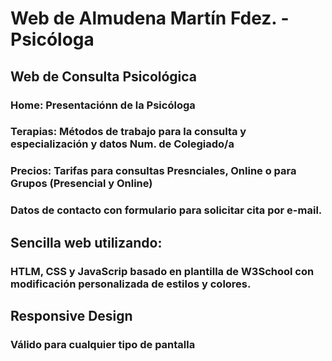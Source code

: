 # Web de Almudena Martín Fdez. - Psicóloga

## Web de Consulta Psicológica
### Home: Presentaciónn de la Psicóloga
### Terapias: Métodos de trabajo para la consulta y especialización y datos Num. de Colegiado/a
### Precios: Tarifas para consultas Presnciales, Online o para Grupos (Presencial y Online)
### Datos de contacto con formulario para solicitar cita por e-mail.

## Sencilla web utilizando:
### HTLM, CSS y JavaScrip basado en plantilla de W3School con modificación personalizada de estilos y colores.

## Responsive Design 
### Válido para cualquier tipo de pantalla
